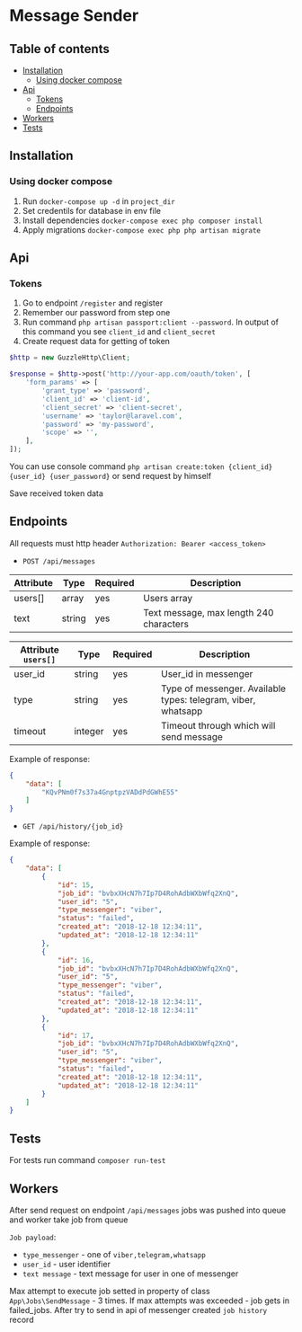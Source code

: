# Message Sender

## Table of contents

- [Installation](#installation)
  - [Using docker compose](#using-docker-compose)
- [Api](#api)
  - [Tokens](#tokens)
  - [Endpoints](#endpoints)
- [Workers](#workers)  
- [Tests](#tests)  

## Installation

### Using docker compose

1. Run `docker-compose up -d` in `project_dir`
2. Set credentils for database in env file
3. Install dependencies `docker-compose exec php composer install`
4. Apply migrations `docker-compose exec php php artisan migrate`

## Api

### Tokens

1. Go to endpoint `/register` and register
2. Remember our password from step one
3. Run command `php artisan passport:client --password`. In output of this command you see `client_id` and `client_secret`
4. Create request data for getting of token

```php
$http = new GuzzleHttp\Client;

$response = $http->post('http://your-app.com/oauth/token', [
    'form_params' => [
        'grant_type' => 'password',
        'client_id' => 'client-id',
        'client_secret' => 'client-secret',
        'username' => 'taylor@laravel.com',
        'password' => 'my-password',
        'scope' => '',
    ],
]);
```

You can use console command `php artisan create:token {client_id} {user_id} {user_password}` or send request by himself

Save received token data

## Endpoints

All requests must http header `Authorization: Bearer <access_token>`

* `POST /api/messages`

|   Attribute    |  Type     |  Required     | Description      |
|  ---  |  ---  |  ---  |  ---  |
|  users[]     |   array    |   yes    |    Users array   |
|  text     |   string    | yes      |   Text message, max length 240 characters    |

|  Attribute `users[]`     |  Type     |   Required    |   Description    |
|  ---  |  ---  |  ---  |  ---  |
| user_id     |    string   |    yes   |  User_id in messenger     |
|   type    |   string    |   yes    |   Type of messenger. Available types: telegram, viber, whatsapp    |
|   timeout    |   integer    |   yes    |   Timeout through which will send message    |


Example of response:

```json
{
    "data": [
        "KQvPNm0f7s37a4GnptpzVADdPdGWhE55"
    ]
}
```

* `GET /api/history/{job_id}`

Example of response:

```json
{
    "data": [
        {
            "id": 15,
            "job_id": "bvbxXHcN7h7Ip7D4RohAdbWXbWfq2XnQ",
            "user_id": "5",
            "type_messenger": "viber",
            "status": "failed",
            "created_at": "2018-12-18 12:34:11",
            "updated_at": "2018-12-18 12:34:11"
        },
        {
            "id": 16,
            "job_id": "bvbxXHcN7h7Ip7D4RohAdbWXbWfq2XnQ",
            "user_id": "5",
            "type_messenger": "viber",
            "status": "failed",
            "created_at": "2018-12-18 12:34:11",
            "updated_at": "2018-12-18 12:34:11"
        },
        {
            "id": 17,
            "job_id": "bvbxXHcN7h7Ip7D4RohAdbWXbWfq2XnQ",
            "user_id": "5",
            "type_messenger": "viber",
            "status": "failed",
            "created_at": "2018-12-18 12:34:11",
            "updated_at": "2018-12-18 12:34:11"
        }
    ]
}
```

## Tests

For tests run command `composer run-test`

## Workers

After send request on endpoint `/api/messages` jobs was pushed into queue
and worker take job from queue

`Job payload`:

 * `type_messenger` - one of `viber,telegram,whatsapp`
 * `user_id` - user identifier
 * `text message` - text message for user in one of messenger

 Max attempt to execute job setted in property of class `App\Jobs\SendMessage` - 3 times.
 If max attempts was exceeded - job gets in failed_jobs. After try to send in api of messenger created `job history` record



